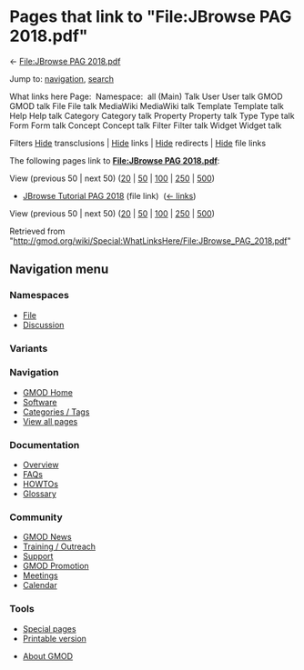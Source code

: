 <div id="mw-page-base" class="noprint">

</div>

<div id="mw-head-base" class="noprint">

</div>

<div id="content" class="mw-body" role="main">

<span id="top"></span>

<div id="mw-js-message" style="display:none;">

</div>



# <span dir="auto">Pages that link to "File:JBrowse PAG 2018.pdf"</span>

<div id="bodyContent">

<div id="contentSub">

← [File:JBrowse PAG
2018.pdf](/wiki/File:JBrowse_PAG_2018.pdf "File:JBrowse PAG 2018.pdf")

</div>

<div id="jump-to-nav" class="mw-jump">

Jump to: [navigation](#mw-navigation), [search](#p-search)

</div>

<div id="mw-content-text">

What links here Page:  Namespace:  all (Main) Talk User User talk GMOD
GMOD talk File File talk MediaWiki MediaWiki talk Template Template talk
Help Help talk Category Category talk Property Property talk Type Type
talk Form Form talk Concept Concept talk Filter Filter talk Widget
Widget talk

Filters
[Hide](/mediawiki/index.php?title=Special:WhatLinksHere/File:JBrowse_PAG_2018.pdf&hidetrans=1 "Special:WhatLinksHere/File:JBrowse PAG 2018.pdf")
transclusions \|
[Hide](/mediawiki/index.php?title=Special:WhatLinksHere/File:JBrowse_PAG_2018.pdf&hidelinks=1 "Special:WhatLinksHere/File:JBrowse PAG 2018.pdf")
links \|
[Hide](/mediawiki/index.php?title=Special:WhatLinksHere/File:JBrowse_PAG_2018.pdf&hideredirs=1 "Special:WhatLinksHere/File:JBrowse PAG 2018.pdf")
redirects \|
[Hide](/mediawiki/index.php?title=Special:WhatLinksHere/File:JBrowse_PAG_2018.pdf&hideimages=1 "Special:WhatLinksHere/File:JBrowse PAG 2018.pdf")
file links

The following pages link to **[File:JBrowse PAG
2018.pdf](/wiki/File:JBrowse_PAG_2018.pdf "File:JBrowse PAG 2018.pdf")**:

View (previous 50 \| next 50)
([20](/mediawiki/index.php?title=Special:WhatLinksHere/File:JBrowse_PAG_2018.pdf&limit=20 "Special:WhatLinksHere/File:JBrowse PAG 2018.pdf")
\|
[50](/mediawiki/index.php?title=Special:WhatLinksHere/File:JBrowse_PAG_2018.pdf&limit=50 "Special:WhatLinksHere/File:JBrowse PAG 2018.pdf")
\|
[100](/mediawiki/index.php?title=Special:WhatLinksHere/File:JBrowse_PAG_2018.pdf&limit=100 "Special:WhatLinksHere/File:JBrowse PAG 2018.pdf")
\|
[250](/mediawiki/index.php?title=Special:WhatLinksHere/File:JBrowse_PAG_2018.pdf&limit=250 "Special:WhatLinksHere/File:JBrowse PAG 2018.pdf")
\|
[500](/mediawiki/index.php?title=Special:WhatLinksHere/File:JBrowse_PAG_2018.pdf&limit=500 "Special:WhatLinksHere/File:JBrowse PAG 2018.pdf"))

- [JBrowse Tutorial PAG
  2018](/wiki/JBrowse_Tutorial_PAG_2018 "JBrowse Tutorial PAG 2018")
  (file link) ‎ <span class="mw-whatlinkshere-tools">([←
  links](/mediawiki/index.php?title=Special:WhatLinksHere&target=JBrowse+Tutorial+PAG+2018 "Special:WhatLinksHere"))</span>

View (previous 50 \| next 50)
([20](/mediawiki/index.php?title=Special:WhatLinksHere/File:JBrowse_PAG_2018.pdf&limit=20 "Special:WhatLinksHere/File:JBrowse PAG 2018.pdf")
\|
[50](/mediawiki/index.php?title=Special:WhatLinksHere/File:JBrowse_PAG_2018.pdf&limit=50 "Special:WhatLinksHere/File:JBrowse PAG 2018.pdf")
\|
[100](/mediawiki/index.php?title=Special:WhatLinksHere/File:JBrowse_PAG_2018.pdf&limit=100 "Special:WhatLinksHere/File:JBrowse PAG 2018.pdf")
\|
[250](/mediawiki/index.php?title=Special:WhatLinksHere/File:JBrowse_PAG_2018.pdf&limit=250 "Special:WhatLinksHere/File:JBrowse PAG 2018.pdf")
\|
[500](/mediawiki/index.php?title=Special:WhatLinksHere/File:JBrowse_PAG_2018.pdf&limit=500 "Special:WhatLinksHere/File:JBrowse PAG 2018.pdf"))

</div>

<div class="printfooter">

Retrieved from
"<http://gmod.org/wiki/Special:WhatLinksHere/File:JBrowse_PAG_2018.pdf>"

</div>

<div id="catlinks" class="catlinks catlinks-allhidden">

</div>

<div class="visualClear">

</div>

</div>

</div>

<div id="mw-navigation">

## Navigation menu

<div id="mw-head">



<div id="left-navigation">

<div id="p-namespaces" class="vectorTabs" role="navigation"
aria-labelledby="p-namespaces-label">

### Namespaces

- <span id="ca-nstab-image"><a href="/wiki/File:JBrowse_PAG_2018.pdf" accesskey="c"
  title="View the file page [c]">File</a></span>
- <span id="ca-talk"><a
  href="/mediawiki/index.php?title=File_talk:JBrowse_PAG_2018.pdf&amp;action=edit&amp;redlink=1"
  accesskey="t"
  title="Discussion about the content page [t]">Discussion</a></span>

</div>

<div id="p-variants" class="vectorMenu emptyPortlet" role="navigation"
aria-labelledby="p-variants-label">

### 

### Variants[](#)

<div class="menu">

</div>

</div>

</div>

<div id="right-navigation">





</div>



</div>

</div>

</div>

<div id="mw-panel">

<div id="p-logo" role="banner">

<a href="/wiki/Main_Page"
style="background-image: url(http://gmod.org/images/GMOD-cogs.png);"
title="Visit the main page"></a>

</div>

<div id="p-Navigation" class="portal" role="navigation"
aria-labelledby="p-Navigation-label">

### Navigation

<div class="body">

- <span id="n-GMOD-Home">[GMOD Home](/wiki/Main_Page)</span>
- <span id="n-Software">[Software](/wiki/GMOD_Components)</span>
- <span id="n-Categories-.2F-Tags">[Categories /
  Tags](/wiki/Categories)</span>
- <span id="n-View-all-pages">[View all
  pages](/wiki/Special:AllPages)</span>

</div>

</div>

<div id="p-Documentation" class="portal" role="navigation"
aria-labelledby="p-Documentation-label">

### Documentation

<div class="body">

- <span id="n-Overview">[Overview](/wiki/Overview)</span>
- <span id="n-FAQs">[FAQs](/wiki/Category:FAQ)</span>
- <span id="n-HOWTOs">[HOWTOs](/wiki/Category:HOWTO)</span>
- <span id="n-Glossary">[Glossary](/wiki/Glossary)</span>

</div>

</div>

<div id="p-Community" class="portal" role="navigation"
aria-labelledby="p-Community-label">

### Community

<div class="body">

- <span id="n-GMOD-News">[GMOD News](/wiki/GMOD_News)</span>
- <span id="n-Training-.2F-Outreach">[Training /
  Outreach](/wiki/Training_and_Outreach)</span>
- <span id="n-Support">[Support](/wiki/Support)</span>
- <span id="n-GMOD-Promotion">[GMOD
  Promotion](/wiki/GMOD_Promotion)</span>
- <span id="n-Meetings">[Meetings](/wiki/Meetings)</span>
- <span id="n-Calendar">[Calendar](/wiki/Calendar)</span>

</div>

</div>

<div id="p-tb" class="portal" role="navigation"
aria-labelledby="p-tb-label">

### Tools

<div class="body">

- <span id="t-specialpages"><a href="/wiki/Special:SpecialPages" accesskey="q"
  title="A list of all special pages [q]">Special pages</a></span>
- <span id="t-print"><a
  href="/mediawiki/index.php?title=Special:WhatLinksHere/File:JBrowse_PAG_2018.pdf&amp;printable=yes"
  rel="alternate" accesskey="p"
  title="Printable version of this page [p]">Printable version</a></span>

</div>

</div>

</div>

</div>

<div id="footer" role="contentinfo">

- <span id="footer-places-about">[About
  GMOD](/wiki/GMOD:About "GMOD:About")</span>

<!-- -->






</div>
